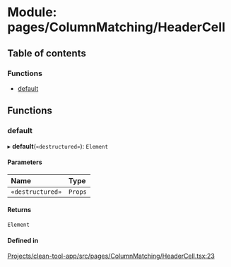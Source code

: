 # Module: pages/ColumnMatching/HeaderCell

## Table of contents

### Functions

- [default](../wiki/pages.ColumnMatching.HeaderCell#default)

## Functions

### default

▸ **default**(`«destructured»`): `Element`

#### Parameters

| Name | Type |
| :------ | :------ |
| `«destructured»` | `Props` |

#### Returns

`Element`

#### Defined in

[Projects/clean-tool-app/src/pages/ColumnMatching/HeaderCell.tsx:23](https://github.com/yuckyh/clean-tool-app/)
